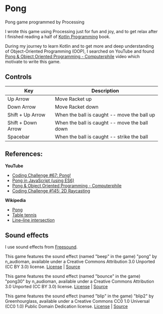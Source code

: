 # Pong
Pong game programmed by Processing

I wrote this game using Processing just for fun and joy, and to get relax after I finished reading a half of [Kotlin Programming](https://www.amazon.com/gp/product/0135161630/ref=ppx_yo_dt_b_asin_title_o06_s00?ie=UTF8&psc=1) book.

During my journey to learn Kotlin and to get more and deep understanding of Object-Oriented Programming (OOP), I searched on YouTube and found [Pong & Object Oriented Programming - Computerphile](https://youtu.be/KyTUN6_Z9TM) video which motivate to write this game.

## Controls

Key | Description
--- | -----------
Up Arrow | Move Racket up
Down Arrow | Move Racket down
Shift + Up Arrow | When the ball is caught -- move the ball up
Shift + Down Arrow | When the ball is caught -- move the ball down
Spacebar| When the ball is caught -- strike the ball

## References:
 **YouTube**
 - [Coding Challenge #67: Pong!](https://youtu.be/IIrC5Qcb2G4)
 - [Pong in JavaScript (using ES6)](https://youtu.be/ju09womACpQ)
 - [Pong & Object Oriented Programming - Computerphile](https://youtu.be/KyTUN6_Z9TM)
 - [Coding Challenge #145: 2D Raycasting](https://youtu.be/TOEi6T2mtHo)
 
 **Wikipedia**
 - [Pong](https://en.wikipedia.org/wiki/Pong)
 - [Table tennis](https://en.wikipedia.org/wiki/Table_tennis)
 - [Line–line intersection](https://en.wikipedia.org/wiki/Line%E2%80%93line_intersection)
 
 ## Sound effects
 I use sound effects from [Freesound](https://freesound.org/).
 
This game features the sound effect (named "beep" in the game) "pong" by n_audioman, 
available under a Creative Commons Attribution 3.0 Unported (CC BY 3.0) license.
[License](https://creativecommons.org/licenses/by/3.0/) | [Source](https://freesound.org/s/273766/)
 
This game features the sound effect (named "bounce" in the game) "pong30" by n_audioman, 
available under a Creative Commons Attribution 3.0 Unported (CC BY 3.0) license.
[License](https://creativecommons.org/licenses/by/3.0/) | [Source](https://freesound.org/s/273470/)
 
This game features the sound effect (named "blip" in the game) "blip2" by Greenhourglass, 
available under a Creative Commons CC0 1.0 Universal (CC0 1.0) Public Domain Dedication license.
[License](https://creativecommons.org/publicdomain/zero/1.0/) | [Source](https://freesound.org/s/159378/)
